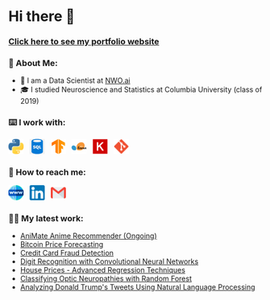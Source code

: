 # Hi there 👋
### [Click here to see my portfolio website](http://tnaing.app)

### 🤵 About Me:
- 🏦  I am a Data Scientist at [NWO.ai](https://nwo.ai)
- 🎓  I studied Neuroscience and Statistics at Columbia University (class of 2019)

### ⌨️ I work with:
<p align='left'>
<a href="https://www.python.org/"><img height="30" src="https://github.com/naingthet/naingthet/blob/main/images/python.png"></a>&nbsp;&nbsp;
<a href="https://www.sqlite.org/index.html"><img height="30" src="https://github.com/naingthet/naingthet/blob/main/images/sql.png"></a>&nbsp;&nbsp;
<a href="https://www.tensorflow.org/"><img height="30" src="https://github.com/naingthet/naingthet/blob/main/images/tensorflow.png"></a>&nbsp;&nbsp;
<a href="https://scikit-learn.org/stable/"><img height="30" src="https://github.com/naingthet/naingthet/blob/main/images/sklearn.png"></a>&nbsp;&nbsp;
<a href="https://keras.io/"><img height="30" src="https://github.com/naingthet/naingthet/blob/main/images/keras.png"></a>&nbsp;&nbsp;
<a href="https://git-scm.com/"><img height="30" src="https://github.com/naingthet/naingthet/blob/main/images/git.png"></a>&nbsp;&nbsp;
</p>

### 📧 How to reach me:
<p align='left'>
<a href="https://tnaing.app"><img height="30" src="https://github.com/naingthet/naingthet/blob/main/images/portfolio.png"></a>&nbsp;&nbsp;
<a href="https://www.linkedin.com/in/thet-naing/"><img height="30" src="https://github.com/naingthet/naingthet/blob/main/images/linkedin.png"></a>&nbsp;&nbsp;
<a href="mailto:naing.thet97@gmail.com"><img height="30" src="https://github.com/naingthet/naingthet/blob/main/images/email.png"></a>&nbsp;&nbsp;
</p>

### ✍🏼 My latest work:
- [AniMate Anime Recommender (Ongoing)](https://github.com/naingthet/animate)
- [Bitcoin Price Forecasting](https://naingthet.github.io/posts/bitcoin-price-forecasting/bitcoin-price-forecasting/)
- [Credit Card Fraud Detection](https://naingthet.github.io/posts/fraud/fraud/)
- [Digit Recognition with Convolutional Neural Networks](https://naingthet.github.io/posts/digit-recognizer/digit-recognizer/)
- [House Prices - Advanced Regression Techniques](https://naingthet.github.io/posts/house-prices/house-prices/)
- [Classifying Optic Neuropathies with Random Forest](https://naingthet.github.io/posts/optic-neuropathy/optic-neuropathy/)
- [Analyzing Donald Trump's Tweets Using Natural Language Processing](https://naingthet.github.io/posts/trump/trump/)
